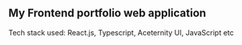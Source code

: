 <h2>
  My Frontend portfolio web application
</h2>
Tech stack used: React.js, Typescript, Aceternity UI, JavaScript etc
